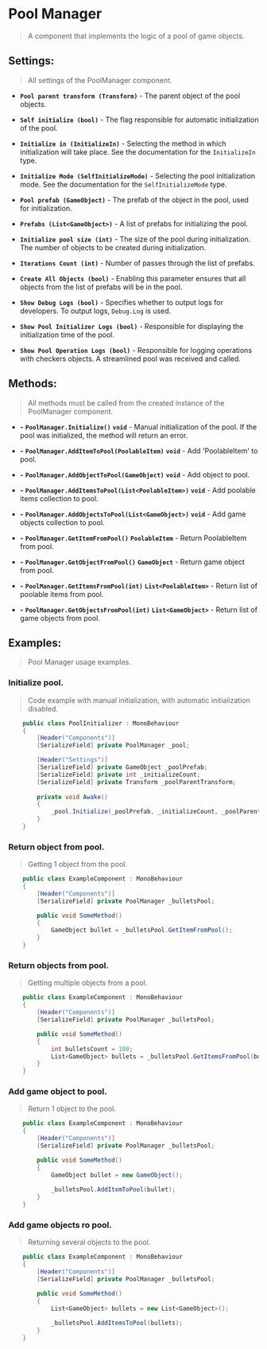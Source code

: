 # Pool Manager

> A component that implements the logic of a pool of game objects.

## Settings:

> All settings of the PoolManager component.

- **`Pool parent transform (Transform)`** - The parent object of the pool objects.


- **`Self initialize (bool)`** - The flag responsible for automatic initialization of the pool.


- **`Initialize in (InitializeIn)`** - Selecting the method in which initialization will take place. See the documentation for the `InitializeIn` type.


- **`Initialize Mode (SelfInitializeMode)`** - Selecting the pool initialization mode. See the documentation for the `SelfInitializeMode` type.


- **`Pool prefab (GameObject)`** - The prefab of the object in the pool, used for initialization.


- **`Prefabs (List<GameObject>)`** - A list of prefabs for initializing the pool.


- **`Initialize pool size (int)`** - The size of the pool during initialization. The number of objects to be created during initialization.


- **`Iterations Count (int)`** - Number of passes through the list of prefabs.


- **`Create All Objects (bool)`** - Enabling this parameter ensures that all objects from the list of prefabs will be in the pool.


- **`Show Debug Logs (bool)`** - Specifies whether to output logs for developers. To output logs, `Debug.Log` is used.


- **`Show Pool Initializer Logs (bool)`** - Responsible for displaying the initialization time of the pool.


- **`Show Pool Operation Logs (bool)`** - Responsible for logging operations with checkers objects. A streamlined pool was received and called.

## Methods:

> All methods must be called from the created instance of the PoolManager component.

- **-** **`PoolManager.Initialize()`** **`void`** - Manual initialization of the pool. If the pool was initialized, the method will return an error.


- **-** **`PoolManager.AddItemToPool(PoolableItem)`** **`void`** - Add 'PoolableItem' to pool.


- **-** **`PoolManager.AddObjectToPool(GameObject)`** **`void`** - Add object to pool.


- **-** **`PoolManager.AddItemsToPool(List<PoolableItem>)`** **`void`** - Add poolable items collection to pool.


- **-** **`PoolManager.AddObjectsToPool(List<GameObject>)`** **`void`** - Add game objects collection to pool.


- **-** **`PoolManager.GetItemFromPool()`** **`PoolableItem`** - Return PoolableItem from pool.


- **-** **`PoolManager.GetObjectFromPool()`** **`GameObject`** - Return game object from pool.


- **-** **`PoolManager.GetItemsFromPool(int)`** **`List<PoolableItem>`** - Return list of poolable items from pool.


- **-** **`PoolManager.GetObjectsFromPool(int)`** **`List<GameObject>`** - Return list of game objects from pool.

## Examples:

> Pool Manager usage examples.

### Initialize pool.

> Code example with manual initialization, with automatic initialization disabled.

```c#
    public class PoolInitializer : MonoBehaviour
    {
        [Header("Components")] 
        [SerializeField] private PoolManager _pool;

        [Header("Settings")] 
        [SerializeField] private GameObject _poolPrefab;
        [SerializeField] private int _initializeCount;
        [SerializeField] private Transform _poolParentTransform;
        
        private void Awake()
        {
            _pool.Initialize(_poolPrefab, _initializeCount, _poolParentTransform);
        }
    }
```

### Return object from pool.

> Getting 1 object from the pool.

```c#
    public class ExampleComponent : MonoBehaviour
    {
        [Header("Components")] 
        [SerializeField] private PoolManager _bulletsPool;

        public void SomeMethod()
        {
            GameObject bullet = _bulletsPool.GetItemFromPool();
        }
    }
```

### Return objects from pool.

> Getting multiple objects from a pool.

```c#
    public class ExampleComponent : MonoBehaviour
    {
        [Header("Components")] 
        [SerializeField] private PoolManager _bulletsPool;

        public void SomeMethod()
        {
            int bulletsCount = 100;
            List<GameObject> bullets = _bulletsPool.GetItemsFromPool(bulletsCount);
        }
    }
```

### Add game object to pool.

> Return 1 object to the pool.

```c#
    public class ExampleComponent : MonoBehaviour
    {
        [Header("Components")] 
        [SerializeField] private PoolManager _bulletsPool;

        public void SomeMethod()
        {
            GameObject bullet = new GameObject();
            
            _bulletsPool.AddItemToPool(bullet);
        }
    }
```

### Add game objects ro pool.

> Returning several objects to the pool.

```c#
    public class ExampleComponent : MonoBehaviour
    {
        [Header("Components")] 
        [SerializeField] private PoolManager _bulletsPool;

        public void SomeMethod()
        {
            List<GameObject> bullets = new List<GameObject>();
            
            _bulletsPool.AddItemsToPool(bullets);
        }
    }
```